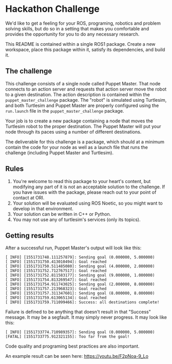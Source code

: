 # Hackathon Challenge

We'd like to get a feeling for your ROS, programing, robotics and problem solving 
skills, but do so in a setting that makes you comfortable and provides the opportunity 
for you to do any necessary research.

This README is contained within a single ROS1 package.
Create a new workspace, place this package within it, satisfy its dependencies, 
and build it.

## The challenge

This challenge consists of a single node called Puppet Master. That node
connects to an action server and requests that action server move the robot to a
given destination. The action description is contained within the `puppet_master_challenge` 
package. The "robot" is simulated using Turtlesim, and both Turtlesim and Puppet 
Master are properly configured using the `run.launch` file in the `puppet_master_challenge` 
package.

Your job is to create a new package containing a node that moves the Turtlesim
robot to the proper destination. The Puppet Master will put your node through
its paces using a number of different destinations.

The deliverable for this challenge is a package, which should at a minimum contain 
the code for your node as well as a launch file that runs the challenge (including 
Puppet Master and Turtlesim). 

## Rules

1. You're welcome to read this package to your heart's content, but modifying
   any part of it is not an acceptable solution to the challenge. If you have issues
   with the package, please reach out to your point of contact at ORI.
2. Your solution will be evaluated using ROS Noetic, so you might want to develop in 
   that environment.
3. Your solution can be written in C++ or Python.
4. You may not use any of turtlesim's services (only its topics).


## Getting results

After a successful run, Puppet Master's output will look like this:

    [ INFO] [1551731748.111257879]: Sending goal (0.000000, 5.000000)
    [ INFO] [1551731750.413010494]: Goal reached
    [ INFO] [1551731750.511485080]: Sending goal (4.000000, 2.000000)
    [ INFO] [1551731752.712767517]: Goal reached
    [ INFO] [1551731752.811583177]: Sending goal (9.000000, 1.000000)
    [ INFO] [1551731754.813269547]: Goal reached
    [ INFO] [1551731754.911743025]: Sending goal (2.000000, 8.000000)
    [ INFO] [1551731757.213968323]: Goal reached
    [ INFO] [1551731757.311347601]: Sending goal (8.000000, 8.000000)
    [ INFO] [1551731759.613065134]: Goal reached
    [ INFO] [1551731759.711099466]: Success: all destinations complete!

Failure is defined to be anything that doesn't result in that "Success"
message. It may be a segfault. It may simply never progress. It may look like
this:

    [ INFO] [1551733774.710989357]: Sending goal (0.000000, 5.000000)
    [FATAL] [1551733775.912321155]: Too far from the goal!

Code quality and programing best practices are also important.

An example result can be seen here:
https://youtu.be/F2pNoa-9_Lo

